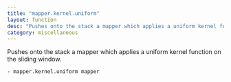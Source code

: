 ```yaml
---
title: "mapper.kernel.uniform"
layout: function
desc: "Pushes onto the stack a mapper which applies a uniform kernel function on the sliding window."
category: miscellaneous
---
```


Pushes onto the stack a mapper which applies a uniform kernel function on the sliding window.

```
- mapper.kernel.uniform mapper
```